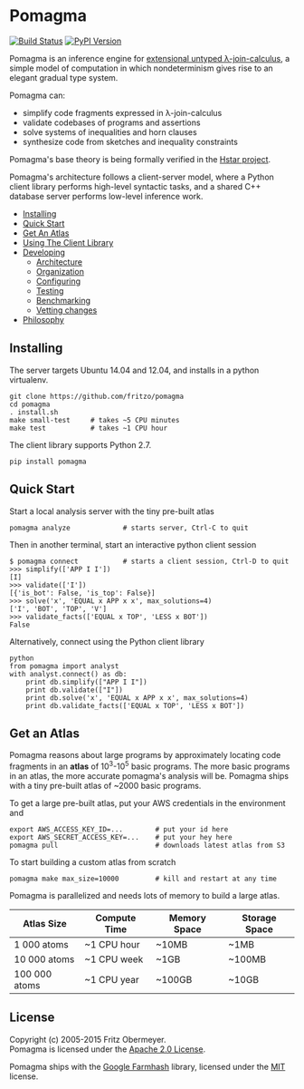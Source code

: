 # Pomagma

[![Build Status](https://travis-ci.org/fritzo/pomagma.svg?branch=master)](https://travis-ci.org/fritzo/pomagma)
[![PyPI Version](https://badge.fury.io/py/pomagma.svg)](https://pypi.python.org/pypi/pomagma)

Pomagma is an inference engine for
[extensional untyped &lambda;-join-calculus](/doc/philosophy.md),
a simple model of computation in which nondeterminism gives rise to
an elegant gradual type system.

Pomagma can:

- simplify code fragments expressed in &lambda;-join-calculus
- validate codebases of programs and assertions
- solve systems of inequalities and horn clauses
- synthesize code from sketches and inequality constraints

Pomagma's base theory is being formally verified in the
[Hstar project](https://github.com/fritzo/hstar).

Pomagma's architecture follows a client-server model,
where a Python client library performs high-level syntactic tasks,
and a shared C++ database server performs low-level inference work.

- [Installing](#installing)
- [Quick Start](#quick-start)
- [Get An Atlas](#get-an-atlas)
- [Using The Client Library](/doc/client.md)
- [Developing](/doc/README.md)
  - [Architecture](/doc/README.md#dataflow-architecture)
  - [Organization](/doc/README.md#file-organization)
  - [Configuring](/doc/README.md#configuring)
  - [Testing](/doc/README.md#testing)
  - [Benchmarking](/doc/README.md#benchmarking)
  - [Vetting changes](/doc/README.md#vetting-changes)
- [Philosophy](/doc/philosophy.md)

## Installing

The server targets Ubuntu 14.04 and 12.04, and installs in a python virtualenv.

    git clone https://github.com/fritzo/pomagma
    cd pomagma
    . install.sh
    make small-test     # takes ~5 CPU minutes
    make test           # takes ~1 CPU hour

The client library supports Python 2.7.

    pip install pomagma

## Quick Start

Start a local analysis server with the tiny pre-built atlas

    pomagma analyze             # starts server, Ctrl-C to quit

Then in another terminal, start an interactive python client session

    $ pomagma connect           # starts a client session, Ctrl-D to quit
    >>> simplify(['APP I I'])
    [I]
    >>> validate(['I'])
    [{'is_bot': False, 'is_top': False}]
    >>> solve('x', 'EQUAL x APP x x', max_solutions=4)
    ['I', 'BOT', 'TOP', 'V']
    >>> validate_facts(['EQUAL x TOP', 'LESS x BOT'])
    False

Alternatively, connect using the Python client library

    python
    from pomagma import analyst
    with analyst.connect() as db:
        print db.simplify(["APP I I"])
        print db.validate(["I"])
        print db.solve('x', 'EQUAL x APP x x', max_solutions=4)
        print db.validate_facts(['EQUAL x TOP', 'LESS x BOT'])

## Get an Atlas

Pomagma reasons about large programs by approximately locating code fragments
in an **atlas** of 10<sup>3</sup>-10<sup>5</sup> basic programs.
The more basic programs in an atlas,
the more accurate pomagma's analysis will be.
Pomagma ships with a tiny pre-built atlas of ~2000 basic programs.

To get a large pre-built atlas, put your AWS credentials in the environment and

    export AWS_ACCESS_KEY_ID=...        # put your id here
    export AWS_SECRET_ACCESS_KEY=...    # put your hey here
    pomagma pull                        # downloads latest atlas from S3

To start building a custom atlas from scratch

    pomagma make max_size=10000         # kill and restart at any time

Pomagma is parallelized and needs lots of memory to build a large atlas.

| Atlas Size    | Compute Time | Memory Space | Storage Space |
|---------------|--------------|--------------|---------------|
| 1 000 atoms   | ~1 CPU hour  | ~10MB        | ~1MB          |
| 10 000 atoms  | ~1 CPU week  | ~1GB         | ~100MB        |
| 100 000 atoms | ~1 CPU year  | ~100GB       | ~10GB         |

## License

Copyright (c) 2005-2015 Fritz Obermeyer.<br/>
Pomagma is licensed under the [Apache 2.0 License](/LICENSE).

Pomagma ships with the [Google Farmhash](https://github.com/google/farmhash)
library, licensed under the [MIT](/src/vendor/farmhash/COPYING) license.
